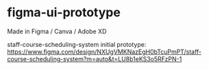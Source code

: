 # figma-ui-prototype
Made in Figma / Canva / Adobe XD

staff-course-scheduling-system initial prototype: https://www.figma.com/design/NXUgVMKNazEgH0bTcuPmPT/staff-course-scheduling-system?m=auto&t=LU8b1eKS3o5RFzPN-1
